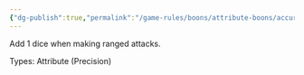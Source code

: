 ```yaml
---
{"dg-publish":true,"permalink":"/game-rules/boons/attribute-boons/accuracy/"}
---
```


Add 1 dice when making ranged attacks.

Types: Attribute (Precision)